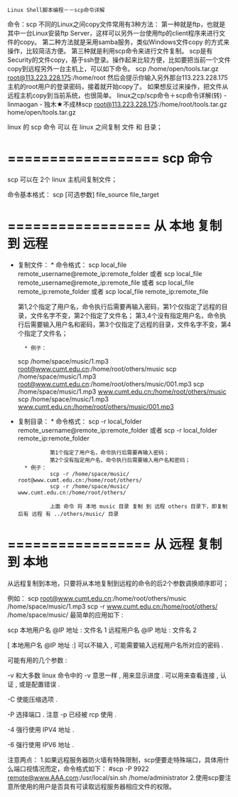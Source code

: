 	Linux Shell脚本编程－－scp命令详解

命令：scp
不同的Linux之间copy文件常用有3种方法：
第一种就是ftp，也就是其中一台Linux安装ftp Server，这样可以另外一台使用ftp的client程序来进行文件的copy。
第二种方法就是采用samba服务，类似Windows文件copy 的方式来操作，比较简洁方便。
第三种就是利用scp命令来进行文件复制。
    scp是有Security的文件copy，基于ssh登录。操作起来比较方便，比如要把当前一个文件copy到远程另外一台主机上，可以如下命令。
scp /home/open/tools.tar.gz root@113.223.228.175:/home/root
然后会提示你输入另外那台113.223.228.175主机的root用户的登录密码，接着就开始copy了。
    如果想反过来操作，把文件从远程主机copy到当前系统，也很简单。
linux之cp/scp命令＋scp命令详解(转) - linmaogan - 独木★不成林scp root@113.223.228.175:/home/root/tools.tar.gz home/open/tools.tar.gz

linux 的 scp 命令 可以 在 linux 之间复制 文件 和 目录； 

================== 
scp 命令 
================== 
scp 可以在 2个 linux 主机间复制文件； 

命令基本格式： 
       scp [可选参数] file_source file_target 

=================
从 本地 复制到 远程 
================= 
* 复制文件： 
        * 命令格式： 
	scp local_file remote_username@remote_ip:remote_folder 
或者 
	scp local_file remote_username@remote_ip:remote_file 
或者 
	scp local_file remote_ip:remote_folder 
或者 
	scp local_file remote_ip:remote_file 

	第1,2个指定了用户名，命令执行后需要再输入密码，第1个仅指定了远程的目录，文件名字不变，第2个指定了文件名； 
	第3,4个没有指定用户名，命令执行后需要输入用户名和密码，第3个仅指定了远程的目录，文件名字不变，第4个指定了文件名；

        * 例子： 
	scp /home/space/music/1.mp3 root@www.cumt.edu.cn:/home/root/others/music
	scp /home/space/music/1.mp3 root@www.cumt.edu.cn:/home/root/others/music/001.mp3
	scp /home/space/music/1.mp3 www.cumt.edu.cn:/home/root/others/music
	scp /home/space/music/1.mp3 www.cumt.edu.cn:/home/root/others/music/001.mp3

* 复制目录： 
        * 命令格式： 
                scp -r local_folder remote_username@remote_ip:remote_folder 
                或者 
                scp -r local_folder remote_ip:remote_folder 

                第1个指定了用户名，命令执行后需要再输入密码； 
                第2个没有指定用户名，命令执行后需要输入用户名和密码； 
        * 例子： 
                scp -r /home/space/music/ root@www.cumt.edu.cn:/home/root/others/
                scp -r /home/space/music/ www.cumt.edu.cn:/home/root/others/ 

                上面 命令 将 本地 music 目录 复制 到 远程 others 目录下，即复制后有 远程 有 ../others/music/ 目录


================= 
从 远程 复制到 本地 
=================
从远程复制到本地，只要将从本地复制到远程的命令的后2个参数调换顺序即可； 

例如： 
        scp root@www.cumt.edu.cn:/home/root/others/music /home/space/music/1.mp3 
        scp -r www.cumt.edu.cn:/home/root/others/ /home/space/music/
最简单的应用如下 : 

scp 本地用户名 @IP 地址 : 文件名 1 远程用户名 @IP 地址 : 文件名 2 

[ 本地用户名 @IP 地址 :] 可以不输入 , 可能需要输入远程用户名所对应的密码 . 

可能有用的几个参数 : 

-v 和大多数 linux 命令中的 -v 意思一样 , 用来显示进度 . 可以用来查看连接 , 认证 , 或是配置错误 . 

-C 使能压缩选项 . 

-P 选择端口 . 注意 -p 已经被 rcp 使用 . 

-4 强行使用 IPV4 地址 . 

-6 强行使用 IPV6 地址 .
 
注意两点：
1.如果远程服务器防火墙有特殊限制，scp便要走特殊端口，具体用什么端口视情况而定，命令格式如下：
#scp -P 9922 remote@www.AAA.com:/usr/local/sin.sh /home/administrator
2.使用scp要注意所使用的用户是否具有可读取远程服务器相应文件的权限。
